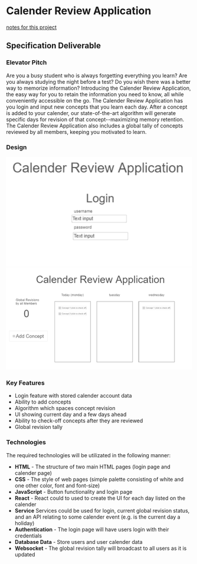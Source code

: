 # Calender Review Application
[notes for this project](notes.md)
## Specification Deliverable
### Elevator Pitch
Are you a busy student who is always forgetting everything you learn?  Are you always studying the night before a test? Do you wish  there was a better way to memorize information? Introducing the Calender Review Application, the easy way for you to retain the information you need to know, all while conveniently accessible on the go.  The Calender Review Application has you login and input new concepts that you learn each day.  After a concept is added to your calender, our state-of-the-art algorithm will generate specific days for revision of that concept--maximizing memory retention.  The Calender Review Application also includes a global tally of concepts reviewed by all members, keeping you motivated to learn.
### Design
![screenshot](page1_design.png)
![screenshot](page2_design.png)
### Key Features
- Login feature with stored calender account data
- Ability to add concepts
- Algorithm which spaces concept revision
- UI showing current day and a few days ahead
- Ability to check-off concepts after they are reviewed
- Global revision tally
### Technologies
The required technologies will be utilizated in the following manner:

- **HTML** - The structure of two main HTML pages (login page and calender page)
- **CSS** - The style of web pages (simple palette consisting of white and one other color, font and font-size)
- **JavaScript** - Button functionality and login page
-  **React** - React could to used to create the UI for each day listed on the calender
-  **Service** Services could be used for login, current global revision status, and an API relating to some calender event (e.g. is the current day a holiday)
-  **Authentication** - The login page will have users login with their credentials
-  **Database Data** - Store users and user calender data
-  **Websocket** - The global revision tally will broadcast to all users as it is updated
